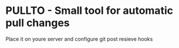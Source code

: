 # PULLTO - Small tool for automatic pull changes

Place it on youre server and configure git post resieve hooks
